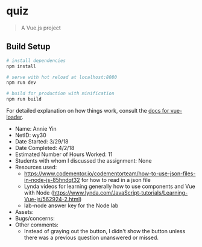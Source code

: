 # quiz

> A Vue.js project

## Build Setup

``` bash
# install dependencies
npm install

# serve with hot reload at localhost:8080
npm run dev

# build for production with minification
npm run build
```

For detailed explanation on how things work, consult the [docs for vue-loader](http://vuejs.github.io/vue-loader).

- Name: Annie Yin
- NetID: wy30
- Date Started: 3/29/18
- Date Completed: 4/2/18
- Estimated Number of Hours Worked: 11
- Students with whom I discussed the assignment: None
- Resources used:
    - https://www.codementor.io/codementorteam/how-to-use-json-files-in-node-js-85hndqt32 for how to read in a json file
    - Lynda videos for learning generally how to use components and Vue with Node (https://www.lynda.com/JavaScript-tutorials/Learning-Vue-js/562924-2.html)
    - lab-node answer key for the Node lab
- Assets:
- Bugs/concerns: 
- Other comments:
    - Instead of graying out the button, I didn't show the button unless there was a previous question unanswered or missed.
